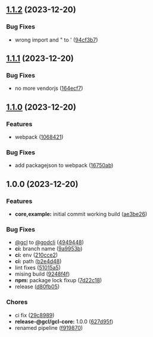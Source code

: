 ## [1.1.2](https://github.com/dtap001/gcl/compare/v1.1.1...v1.1.2) (2023-12-20)


### Bug Fixes

* wrong import and " to ' ([94cf3b7](https://github.com/dtap001/gcl/commit/94cf3b76e6163e6d477bce234c7159fe23ca1139))

## [1.1.1](https://github.com/dtap001/gcl/compare/v1.1.0...v1.1.1) (2023-12-20)


### Bug Fixes

* no more vendorjs ([164ecf7](https://github.com/dtap001/gcl/commit/164ecf73a66c8561c3102d8bb701027ec269c82c))

## [1.1.0](https://github.com/dtap001/gcl/compare/v1.0.0...v1.1.0) (2023-12-20)


### Features

* webpack ([1068421](https://github.com/dtap001/gcl/commit/106842105f1ba60bfbcbdb3f4138731b331d40a4))


### Bug Fixes

* add packagejson to webpack ([16750ab](https://github.com/dtap001/gcl/commit/16750ab6cc82e48c5713ad65c89b1fa4c5b72c7b))

## 1.0.0 (2023-12-20)


### Features

* **core,example:** initial commit working build ([ae3be26](https://github.com/dtap001/gcl/commit/ae3be262ac6d423e33dddd8812f97d55bb3603ee))


### Bug Fixes

* [@gcl](https://github.com/gcl) to [@godcli](https://github.com/godcli) ([4949448](https://github.com/dtap001/gcl/commit/4949448b502387ee9e1973b7e68a0bfab3976e94))
* **ci:** branch name ([9a9953b](https://github.com/dtap001/gcl/commit/9a9953bbc3eb1ef520a2be16f978a8c2395693d0))
* **ci:** env ([210cce2](https://github.com/dtap001/gcl/commit/210cce2dd3de80af7e4448a3848c335dd62550ea))
* **ci:** path ([b2e4d48](https://github.com/dtap001/gcl/commit/b2e4d481f11bbf97e2c55285dc858a65e11c8bf8))
* lint fixes ([51015a5](https://github.com/dtap001/gcl/commit/51015a5e4459f609d61c5d31a19eb175b0c38108))
* mising build ([9248f4f](https://github.com/dtap001/gcl/commit/9248f4fae88e1e4a8455a8fccd19b26289df515b))
* **npm:** package lock fixup ([7d22c18](https://github.com/dtap001/gcl/commit/7d22c18fa2941e7a03d32ea854ad886b62de95ad))
* release ([d80fb05](https://github.com/dtap001/gcl/commit/d80fb05fb5fe97166e06995b53d9d7993dfe74ac))


### Chores

* ci fix ([29c8989](https://github.com/dtap001/gcl/commit/29c8989565db02be4eca8afc3bcd7e343379c251))
* **release-@gcl/gcl-core:** 1.0.0 ([627d95f](https://github.com/dtap001/gcl/commit/627d95fddcb89375f37dbc30769ab4b7d7ea7e5f))
* renamed pipeline ([f919870](https://github.com/dtap001/gcl/commit/f9198707840b2069b252c16ac4687a0d1e3435c6))
